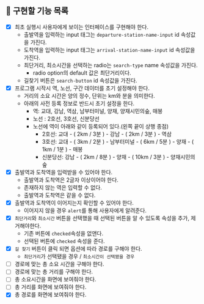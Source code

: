 ## 📝 구현할 기능 목록

- [X] 최초 실행시 사용자에게 보이는 인터페이스를 구현해야 한다.
   - 출발역을 입력하는 input 태그는 ```departure-station-name-input``` id 속성값을 가진다.
   - 도착역을 입력하는 input 태그는 ```arrival-station-name-input``` id 속성값을 가진다.
   - 최단거리, 최소시간을 선택하는 radio는 ```search-type``` name 속성값을 가진다.
      - radio option의 default 값은 최단거리이다.
   - 길찾기 버튼은 ```search-button``` id 속성값을 가진다.  
- [X] 프로그램 시작시 역, 노선, 구간 데이터를 초기 설정해야 한다.
   - 거리의 소요 시간은 양의 정수, 단위는 km와 분을 의미한다.
   - 아래의 사전 등록 정보로 반드시 초기 설정을 한다.
      - 역: 교대, 강남, 역삼, 남부터미널, 양재, 양재시민의숲, 매봉
      - 노선 : 2호선, 3호선, 신분당선 
      - 노선에 역이 아래와 같이 등록되어 있다.(왼쪽 끝이 상행 종점)
        - 2호선: 교대 - ( 2km / 3분 ) - 강남 - ( 2km / 3분 ) - 역삼
        - 3호선: 교대 - ( 3km / 2분 ) - 남부터미널 - ( 6km / 5분 ) - 양재 - ( 1km / 1분 ) - 매봉
        - 신분당선: 강남 - ( 2km / 8분 ) - 양재 - ( 10km / 3분 ) - 양재시민의숲
- [X] 출발역과 도착역을 입력받을 수 있어야 한다.
   - 출발역과 도착역은 2글자 이상이어야 한다.
   - 존재하지 않는 역은 입력할 수 없다.
   - 출발역과 도착역은 같을 수 없다.
- [X] 출발역과 도착역이 이어지는지 확인할 수 있어야 한다.
   - 이어지지 않을 경우 ```alert```를 통해 사용자에게 알려준다.
- [X] ```최단거리```와 ```최소시간``` 버튼을 선택했을 때 선택된 버튼을 알 수 있도록 속성을 추가, 제거해야한다.
   - 기존 버튼에 ```checked```속성을 없앤다.
   - 선택된 버튼에 ```checked``` 속성을 준다.
- [X] ```길 찾기``` 버튼이 클릭 되면 옵션에 따라 경로를 구해야 한다.
   - ```최단거리```가 선택됐을 경우 / ```최소시간이 선택됐을 경우```
- [ ] 경로에 맞는 총 소요 시간을 구해야 한다.
- [ ] 경로에 맞는 총 거리를 구해야 한다.
- [ ] 총 소요시간을 화면에 보여줘야 한다.
- [ ] 총 거리를 화면에 보여줘야 한다.
- [X] 총 경로를 화면에 보여줘야 한다.
